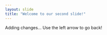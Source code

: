 ```yaml
---
layout: slide
title: "Welcome to our second slide!"
---
```

Adding changes...
Use the left arrow to go back!
